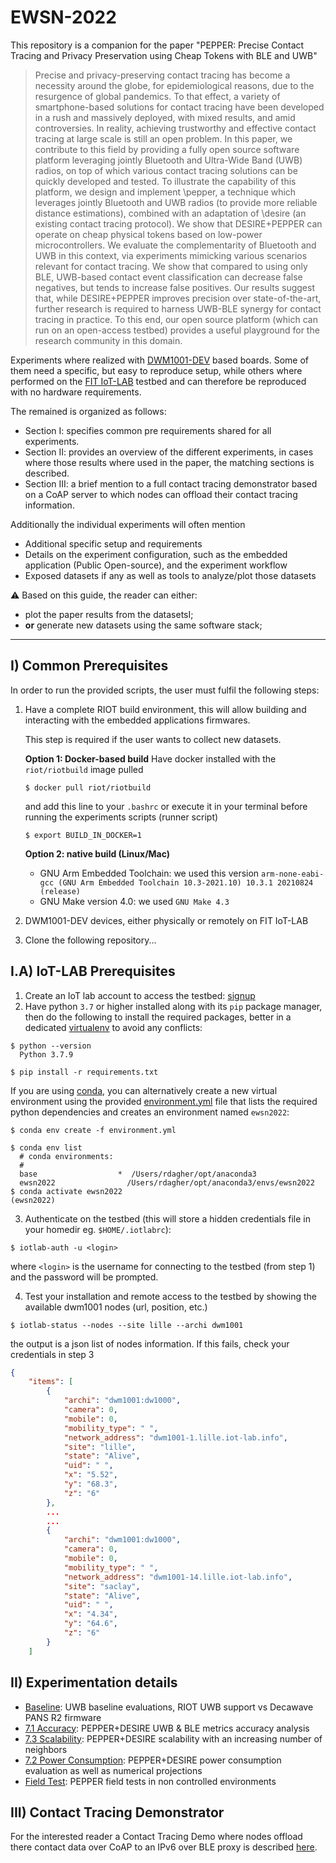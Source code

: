 # EWSN-2022

This repository is a companion for the paper "PEPPER: Precise Contact Tracing and
Privacy Preservation using Cheap Tokens with BLE and UWB"

> Precise and privacy-preserving contact tracing has become a necessity around the globe,
> for epidemiological reasons, due to the resurgence of global pandemics. To that effect,
> a variety of smartphone-based solutions for contact tracing have been developed in a rush
> and massively deployed, with mixed results, and amid controversies. In reality, achieving
> trustworthy and effective contact tracing at large scale is still an open problem.
> In this paper, we contribute to this field by providing a fully open source software platform leveraging jointly Bluetooth and Ultra-Wide Band (UWB) radios, on top of which various contact tracing solutions can be quickly developed and tested.
> To illustrate the capability of this platform,
> we design and implement \pepper, a technique which leverages jointly Bluetooth and UWB radios (to provide more reliable distance estimations), combined with an adaptation of \desire (an existing contact tracing protocol).
> We show that DESIRE+PEPPER can operate on cheap physical tokens based on low-power microcontrollers.
> We evaluate the complementarity of Bluetooth and UWB in this context, via experiments mimicking various scenarios relevant for contact tracing.
> We show that compared to using only BLE, UWB-based contact event classification can decrease false negatives, but tends to increase false positives.
> Our results suggest that, while DESIRE+PEPPER improves precision over state-of-the-art, further research is required to harness UWB-BLE synergy for contact tracing in practice.
> To this end, our open source platform (which can run on an open-access testbed) provides a useful playground for the research community in this domain.

Experiments where realized with [DWM1001-DEV](https://www.decawave.com/product/mdek1001-deployment-kit/) based boards.
Some of them need a specific, but easy to reproduce setup, while others where performed on the [FIT IoT-LAB](https://www.iot-lab.info/) testbed
and can therefore be reproduced with no hardware requirements.

The remained is organized as follows:

- Section I: specifies common pre requirements shared for all experiments.
- Section II: provides an overview of the different experiments, in cases where those results where used in the paper,
  the matching sections is described.
- Section III: a brief mention to a full contact tracing demonstrator based on a CoAP server to which nodes can offload
  their contact tracing information.

Additionally the individual experiments will often mention

- Additional specific setup and requirements
- Details on the experiment configuration, such as the embedded application (Public Open-source), and the experiment workflow
- Exposed datasets if any as well as tools to analyze/plot those datasets

:warning: Based on this guide, the reader can either:
  - plot the paper results from the datasetsI;
  - **or** generate new datasets using the same software stack;

---

## I) Common Prerequisites
In order to run the provided scripts, the user must fulfil the following steps:

1. Have a complete RIOT build environment, this will allow building and interacting
   with the embedded applications firmwares.

   This step is required if the user wants to collect new datasets.

   **Option 1: Docker-based build**
   Have docker installed with the `riot/riotbuild` image pulled

   ```shell
   $ docker pull riot/riotbuild
   ```
   and add this line to your `.bashrc` or execute it in your terminal before running the experiments scripts (runner script)

   ```shell
   $ export BUILD_IN_DOCKER=1
   ```

   **Option 2: native build (Linux/Mac)**
   - GNU Arm Embedded Toolchain: we used this version `arm-none-eabi-gcc (GNU Arm Embedded Toolchain 10.3-2021.10) 10.3.1 20210824 (release)`
   - GNU Make version 4.0: we used `GNU Make 4.3`

2. DWM1001-DEV devices, either physically or remotely on FIT IoT-LAB

3. Clone the following repository...

## I.A) IoT-LAB Prerequisites

1. Create an IoT lab account to access the testbed: [signup](https://www.iot-lab.info/testbed/signup)
2. Have python `3.7` or higher installed along with its `pip` package manager, then do the following to install the required packages, better in a dedicated [virtualenv](https://docs.python.org/3/tutorial/venv.html) to avoid any conflicts:

  ```shell
  $ python --version
    Python 3.7.9

  $ pip install -r requirements.txt
  ```

  If you are using [conda](https://docs.conda.io/projects/conda/en/latest/index.html), you can alternatively create a new virtual environment using the provided [environment.yml](./environment.yml) file that lists the required python dependencies and creates an environment named `ewsn2022`:

  ```shell
  $ conda env create -f environment.yml

  $ conda env list
    # conda environments:
    #
    base                  *  /Users/rdagher/opt/anaconda3
    ewsn2022                /Users/rdagher/opt/anaconda3/envs/ewsn2022
  $ conda activate ewsn2022
 (ewsn2022)
  ```

3. Authenticate on the testbed (this will store a hidden credentials file in your homedir eg. `$HOME/.iotlabrc`):

  ```shell
  $ iotlab-auth -u <login>
  ```
  where `<login>` is the username for connecting to the testbed (from step 1) and the password will be prompted.

4. Test your installation and remote access to the testbed by showing the available dwm1001 nodes (url, position, etc.)

  ```shell
  $ iotlab-status --nodes --site lille --archi dwm1001
  ```
the output is a json list of nodes information. If this fails, check your credentials in step 3

  ```json
  {
      "items": [
          {
              "archi": "dwm1001:dw1000",
              "camera": 0,
              "mobile": 0,
              "mobility_type": " ",
              "network_address": "dwm1001-1.lille.iot-lab.info",
              "site": "lille",
              "state": "Alive",
              "uid": " ",
              "x": "5.52",
              "y": "68.3",
              "z": "6"
          },
          ...
          ...
          {
              "archi": "dwm1001:dw1000",
              "camera": 0,
              "mobile": 0,
              "mobility_type": " ",
              "network_address": "dwm1001-14.lille.iot-lab.info",
              "site": "saclay",
              "state": "Alive",
              "uid": " ",
              "x": "4.34",
              "y": "64.6",
              "z": "6"
          }
      ]
  ```

## II) Experimentation details

- [Baseline](experiments/baseline): UWB baseline evaluations, RIOT UWB support vs Decawave PANS R2 firmware
- [7.1 Accuracy](experiments/accuracy): PEPPER+DESIRE UWB & BLE metrics accuracy analysis
- [7.3 Scalability](experiments/scalability): PEPPER+DESIRE scalability with an increasing number of neighbors
- [7.2 Power Consumption](experiments/power-consumption): PEPPER+DESIRE power consumption evaluation as well as numerical projections
- [Field Test](experiments/field-test): PEPPER field tests in non controlled environments

## III) Contact Tracing Demonstrator

For the interested reader a Contact Tracing Demo where nodes offload there
contact data over CoAP to an IPv6 over BLE proxy is described [here](https://github.com/future-proof-iot/EWSN-pepper/tree/master/apps/pepper_demo).
